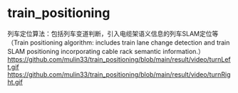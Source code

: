 # train_positioning
列车定位算法：包括列车变道判断，引入电缆架语义信息的列车SLAM定位等（Train positioning algorithm: includes train lane change detection and train SLAM positioning incorporating cable rack semantic information.）
https://github.com/mulin33/train_positioning/blob/main/result/video/turnLeft.gif
https://github.com/mulin33/train_positioning/blob/main/result/video/turnRight.gif

